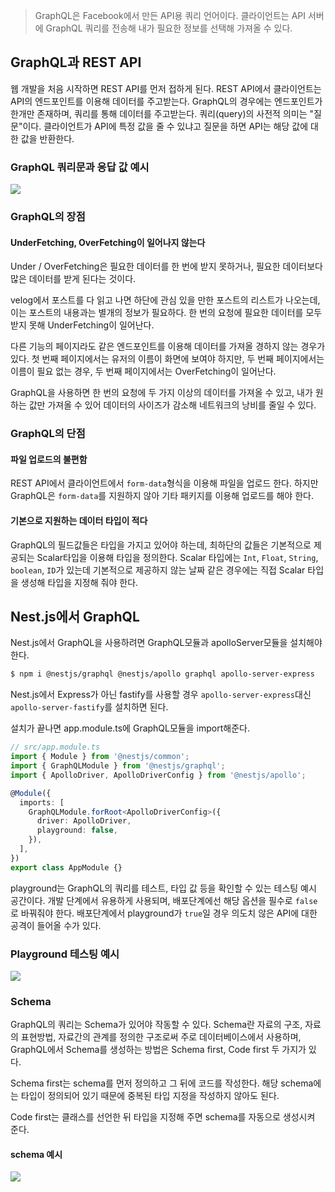 > GraphQL은 Facebook에서 만든 API용 쿼리 언어이다.
> 클라이언트는 API 서버에 GraphQL 쿼리를 전송해 내가 필요한 정보를 선택해 가져올 수 있다.

## GraphQL과 REST API

웹 개발을 처음 시작하면 REST API를 먼저 접하게 된다. REST API에서 클라이언트는 API의 엔드포인트를 이용해 데이터를 주고받는다.
GraphQL의 경우에는 엔드포인트가 한개만 존재하며, 쿼리를 통해 데이터를 주고받는다. 
쿼리(query)의 사전적 의미는 "질문"이다. 클라이언트가 API에 특정 값을 줄 수 있냐고 질문을 하면 API는 해당 값에 대한 값을 반환한다.

### GraphQL 쿼리문과 응답 값 예시

![](https://velog.velcdn.com/images/kisuk623/post/1132bcac-68b4-4fa7-a34c-ad3f01f16477/image.png)


### GraphQL의 장점

#### UnderFetching, OverFetching이 일어나지 않는다

Under / OverFetching은 필요한 데이터를 한 번에 받지 못하거나, 필요한 데이터보다 많은 데이터를 받게 된다는 것이다.

velog에서 포스트를 다 읽고 나면 하단에 관심 있을 만한 포스트의 리스트가 나오는데, 이는 포스트의 내용과는 별개의 정보가 필요하다. 한 번의 요청에 필요한 데이터를 모두 받지 못해 UnderFetching이 일어난다.

다른 기능의 페이지라도 같은 엔드포인트를 이용해 데이터를 가져올 경하지 않는 경우가 있다. 첫 번째 페이지에서는 유저의 이름이 화면에 보여야 하지만, 두 번째 페이지에서는 이름이 필요 없는 경우, 두 번째 페이지에서는 OverFetching이 일어난다.

GraphQL을 사용하면 한 번의 요청에 두 가지 이상의 데이터를 가져올 수 있고, 내가 원하는 값만 가져올 수 있어 데이터의 사이즈가 감소해 네트워크의 낭비를 줄일 수 있다.

### GraphQL의 단점

#### 파일 업로드의 불편함

REST API에서 클라이언트에서 `form-data`형식을 이용해 파일을 업로드 한다. 하지만 GraphQL은 `form-data`를 지원하지 않아 기타 패키지를 이용해 업로드를 해야 한다.

#### 기본으로 지원하는 데이터 타입이 적다

GraphQL의 필드값들은 타입을 가지고 있어야 하는데, 최하단의 값들은 기본적으로 제공되는 Scalar타입을 이용해 타입을 정의한다. Scalar 타입에는 `Int`, `Float`, `String`, `boolean`, `ID`가 있는데 기본적으로 제공하지 않는 날짜 같은 경우에는 직접 Scalar 타입을 생성해 타입을 지정해 줘야 한다.


## Nest.js에서 GraphQL

Nest.js에서 GraphQL을 사용하려면 GraphQL모듈과 apolloServer모듈을 설치해야한다.

```bash
$ npm i @nestjs/graphql @nestjs/apollo graphql apollo-server-express
```

Nest.js에서 Express가 아닌 fastify를 사용할 경우 `apollo-server-express`대신 `apollo-server-fastify`를 설치하면 된다.

설치가 끝나면 app.module.ts에 GraphQL모듈을 import해준다.
```ts
// src/app.module.ts
import { Module } from '@nestjs/common';
import { GraphQLModule } from '@nestjs/graphql';
import { ApolloDriver, ApolloDriverConfig } from '@nestjs/apollo';

@Module({
  imports: [
    GraphQLModule.forRoot<ApolloDriverConfig>({
      driver: ApolloDriver,
      playground: false,
    }),
  ],
})
export class AppModule {}
```

playground는 GraphQL의 쿼리를 테스트, 타입 값 등을 확인할 수 있는 테스팅 예시 공간이다.
개발 단계에서 유용하게 사용되며, 배포단계에선 해당 옵션을 필수로 `false` 로 바꿔줘야 한다.
배포단계에서 playground가 `true`일 경우 의도치 않은 API에 대한 공격이 들어올 수가 있다.

### Playground 테스팅 예시

![](https://velog.velcdn.com/images/kisuk623/post/13352842-e101-4792-9eee-643862f8c88f/image.png)


### Schema

GraphQL의 쿼리는 Schema가 있어야 작동할 수 있다. Schema란 자료의 구조, 자료의 표현방법, 자료간의 관계를 정의한 구조로써 주로 데이터베이스에서 사용하며, GraphQL에서 Schema를 생성하는 방법은 Schema first, Code first 두 가지가 있다.

Schema first는 schema를 먼저 정의하고 그 뒤에 코드를 작성한다. 해당 schema에는 타입이 정의되어 있기 때문에 중복된 타입 지정을 작성하지 않아도 된다. 

Code first는 클래스를 선언한 뒤 타입을 지정해 주면 schema를 자동으로 생성시켜 준다.

#### schema 예시

![](https://velog.velcdn.com/images/kisuk623/post/e15ffb75-0661-4e35-a214-6b6c7e8f2fd1/image.png)

